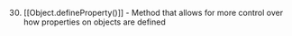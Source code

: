 
30. [[Object.defineProperty()]] - Method that allows for more control over how properties on objects are defined